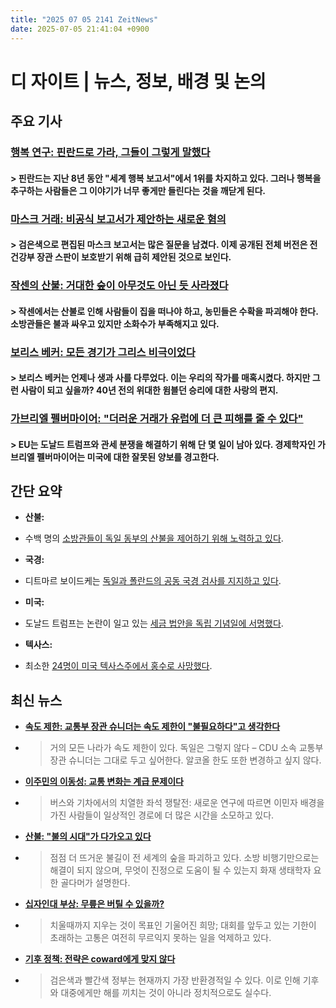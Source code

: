 ```yaml
---
title: "2025 07 05 2141 ZeitNews"
date: 2025-07-05 21:41:04 +0900
---
```


# 디 자이트 | 뉴스, 정보, 배경 및 논의

## 주요 기사

### [행복 연구: 핀란드로 가라, 그들이 그렇게 말했다](https://www.zeit.de/gesundheit/2025-07/gluecksforschung-world-happiness-report-finnland-psychologie-lebensstil)
####  > 핀란드는 지난 8년 동안 "세계 행복 보고서"에서 1위를 차지하고 있다. 그러나 행복을 추구하는 사람들은 그 이야기가 너무 좋게만 들린다는 것을 깨닫게 된다.
### [마스크 거래: 비공식 보고서가 제안하는 새로운 혐의](https://www.zeit.de/politik/deutschland/2025-07/maskendeals-sonderbericht-ungeschwaerzt-jens-spahn)
####  > 검은색으로 편집된 마스크 보고서는 많은 질문을 남겼다. 이제 공개된 전체 버전은 전 건강부 장관 스판이 보호받기 위해 급히 제안된 것으로 보인다.
### [작센의 산불: 거대한 숲이 아무것도 아닌 듯 사라졌다](https://www.zeit.de/gesellschaft/zeitgeschehen/2025-07/waldbraende-sachsen-nieska-neudorf-feuer)
####  > 작센에서는 산불로 인해 사람들이 집을 떠나야 하고, 농민들은 수확을 파괴해야 한다. 소방관들은 불과 싸우고 있지만 소화수가 부족해지고 있다.
### [보리스 베커: 모든 경기가 그리스 비극이었다](https://www.zeit.de/zeit-magazin/2025/28/boris-becker-tennis-legende-erinnerungen)
####  > 보리스 베커는 언제나 생과 사를 다루었다. 이는 우리의 작가를 매혹시켰다. 하지만 그런 사람이 되고 싶을까? 40년 전의 위대한 윔블던 승리에 대한 사랑의 편지.
### [가브리엘 펠버마이어: "더러운 거래가 유럽에 더 큰 피해를 줄 수 있다"](https://www.zeit.de/wirtschaft/2025-07/gabriel-felbermayr-zoelle-usa-europa-donald-trump)
####  > EU는 도날드 트럼프와 관세 분쟁을 해결하기 위해 단 몇 일이 남아 있다. 경제학자인 가브리엘 펠버마이어는 미국에 대한 잘못된 양보를 경고한다.

## 간단 요약
- **산불:**  
* 수백 명의 [소방관들이 독일 동부의 산불을 제어하기 위해 노력하고 있다](https://www.zeit.de/wissen/2025-07/waldbraende-thueringen-sachsen-feuer-katastrophenfall).
- **국경:**  
* 디트마르 보이드케는 [독일과 폴란드의 공동 국경 검사를 지지하고 있다](https://www.zeit.de/politik/deutschland/2025-07/migration-deutschland-polen-grenze-kontrollen-woidke). 
- **미국:**  
* 도날드 트럼프는 논란이 일고 있는 [세금 법안을 독립 기념일에 서명했다](https://www.zeit.de/politik/ausland/2025-07/big-beautiful-bill-usa-donald-trump-unterzeichnet-steuergesetz). 
- **텍사스:**  
* 최소한 [24명이 미국 텍사스주에서 홍수로 사망했다](https://www.zeit.de/wissen/umwelt/2025-07/usa-texas-hochwasser-tote-vermisste-suche). 

## 최신 뉴스
- **[속도 제한: 교통부 장관 슈니더는 속도 제한이 "불필요하다"고 생각한다](https://www.zeit.de/politik/deutschland/2025-07/tempolimit-patrick-schnieder-autobahn-alkohol)**  
*  > 거의 모든 나라가 속도 제한이 있다. 독일은 그렇지 않다 – CDU 소속 교통부 장관 슈니더는 그대로 두고 싶어한다. 알코올 한도 또한 변경하고 싶지 않다.
- **[이주민의 이동성: 교통 변화는 계급 문제이다](https://www.zeit.de/mobilitaet/2025-07/mobilitaet-migranten-auto-bus-vermoegen)**  
* > 버스와 기차에서의 치열한 좌석 쟁탈전: 새로운 연구에 따르면 이민자 배경을 가진 사람들이 일상적인 경로에 더 많은 시간을 소모하고 있다.
- **[산불: "불의 시대"가 다가오고 있다](https://www.zeit.de/video/2025-07/waldbraende-hitze-feuer-video)**  
* > 점점 더 뜨거운 불길이 전 세계의 숲을 파괴하고 있다. 소방 비행기만으로는 해결이 되지 않으며, 무엇이 진정으로 도움이 될 수 있는지 화재 생태학자 요한 골다머가 설명한다.
- **[십자인대 부상: 무릎은 버틸 수 있을까?](https://www.zeit.de/2025/28/kreuzbandriss-verletzung-fussball-em-frauen)**  
* > 치울때까지 지우는 것이 목표인 기울어진 희망; 대회를 앞두고 있는 기한이 초래하는 고통은 여전히 무르익지 못하는 일을 억제하고 있다. 
- **[기후 정책: 전략은 coward에게 맞지 않다](https://www.zeit.de/2025/28/klimapolitik-bundesregierung-koalitionsvertrag-spd-cdu)**  
* > 검은색과 빨간색 정부는 현재까지 가장 반환경적일 수 있다. 이로 인해 기후와 대중에게만 해를 끼치는 것이 아니라 정치적으로도 실수다.